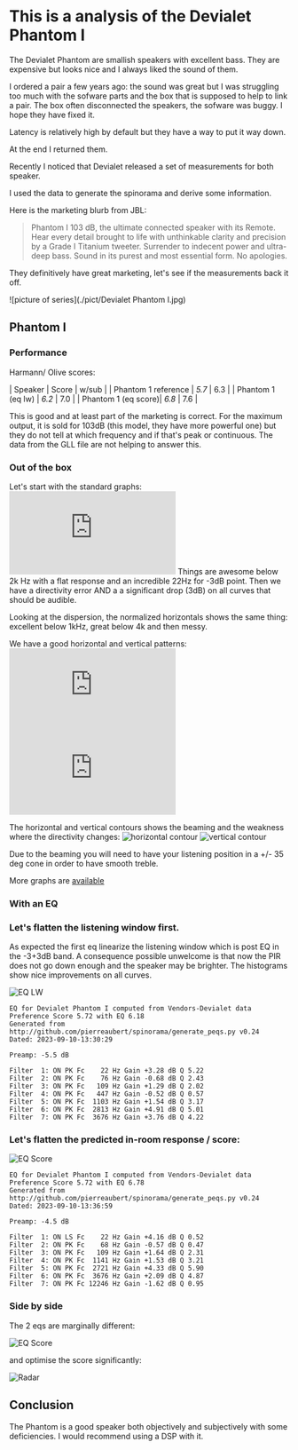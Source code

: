 # This is a analysis of the Devialet Phantom I

The Devialet Phantom are smallish speakers with excellent bass. 
They are expensive but looks nice and I always liked the sound of
them. 

I ordered a pair a few years ago: the sound was great but I
was struggling too much with the sofware parts and the box that is
supposed to help to link a pair. The box often disconnected the
speakers, the sofware was buggy. I hope they have fixed it. 

Latency is relatively high by default but they have a way to put it 
way down.

At the end I returned them.

Recently I noticed that Devialet released a set of measurements for
both speaker.

I used the data to generate the spinorama and derive some information.

Here is the marketing blurb from JBL:


   > Phantom I 103 dB, the ultimate connected speaker with its
   > Remote. Hear every detail brought to life with unthinkable
   > clarity and precision by a Grade I Titanium tweeter. Surrender to
   > indecent power and ultra-deep bass. Sound in its purest and most
   > essential form. No apologies.
   
They definitively have great marketing, let's see if the measurements
back it off.

![picture of series](./pict/Devialet Phantom I.jpg)

## Phantom I

### Performance

Harmann/ Olive scores:

| Speaker |  Score | w/sub |
| Phantom 1 reference | *5.7* | 6.3 |
| Phantom 1 (eq lw)   | *6.2* | 7.0 |
| Phantom 1 (eq score)| *6.8* | 7.6 |

This is good and at least part of the marketing is correct. For the
maximum output, it is sold for 103dB (this model, they have more
powerful one) but they do not tell at which frequency and if that's
peak or continuous. The data from the GLL file are not helping to
answer this.

### Out of the box

Let's start with the standard graphs:
![spinorama](https://dev.spinorama.org/speakers/Devialet%20Phantom%20I/Devialet/vendor/CEA2034.html)
Things are awesome below 2k Hz with a flat response and an incredible
22Hz for -3dB point. Then we have a directivity error AND a a
significant drop (3dB) on all curves that should be audible.

Looking at the dispersion, the normalized horizontals shows the same
thing: excellent below 1kHz, great below 4k and then messy.

We have a good horizontal and vertical patterns:
![horizontal SPL normalized](https://dev.spinorama.org/speakers/Devialet%20Phantom%20I/Devialet/vendor/SPL%20Horizontal%20Normalized.html)
![vertical SPL normalized](https://dev.spinorama.org/speakers/Devialet%20Phantom%20I/Devialet/vendor/SPL%20Horizontal%20Normalized.html)

The horizontal and vertical contours shows the beaming and the
weakness where the directivity changes:
![horizontal contour](https://dev.spinorama.org/speakers/Devialet%20Phantom%20I/Devialet/vendor/SPL%20Horizontal%20Contour.webp)
![vertical
contour](https://dev.spinorama.org/speakers/Devialet%20Phantom%20I/Devialet/vendor/SPL%20Vertical%20Contour.webp)

Due to the beaming you will need to have your listening position in a +/- 35 deg cone in order to have smooth treble.

More graphs are [available](https://dev.spinorama.org/speakers/Devialet%20Phantom%20I/Devialet/index_vendor.html)

### With an EQ

### Let's flatten the listening window first.

As expected the first eq linearize the listening window which is post
EQ in the -3+3dB band. A consequence possible unwelcome is that now
the PIR does not go down enough and the speaker may be brighter.
The histograms show nice improvements on all curves.

![EQ LW](./pict/filter_eq_lw.png)

```
EQ for Devialet Phantom I computed from Vendors-Devialet data
Preference Score 5.72 with EQ 6.18
Generated from http://github.com/pierreaubert/spinorama/generate_peqs.py v0.24
Dated: 2023-09-10-13:30:29

Preamp: -5.5 dB

Filter  1: ON PK Fc    22 Hz Gain +3.28 dB Q 5.22
Filter  2: ON PK Fc    76 Hz Gain -0.68 dB Q 2.43
Filter  3: ON PK Fc   109 Hz Gain +1.29 dB Q 2.02
Filter  4: ON PK Fc   447 Hz Gain -0.52 dB Q 0.57
Filter  5: ON PK Fc  1103 Hz Gain +1.54 dB Q 3.17
Filter  6: ON PK Fc  2813 Hz Gain +4.91 dB Q 5.01
Filter  7: ON PK Fc  3676 Hz Gain +3.76 dB Q 4.22
```

### Let's flatten the predicted in-room response / score:

![EQ Score](./pict/filter_eq_score.png)

```
EQ for Devialet Phantom I computed from Vendors-Devialet data
Preference Score 5.72 with EQ 6.78
Generated from http://github.com/pierreaubert/spinorama/generate_peqs.py v0.24
Dated: 2023-09-10-13:36:59

Preamp: -4.5 dB

Filter  1: ON LS Fc    22 Hz Gain +4.16 dB Q 0.52
Filter  2: ON PK Fc    68 Hz Gain -0.57 dB Q 0.47
Filter  3: ON PK Fc   109 Hz Gain +1.64 dB Q 2.31
Filter  4: ON PK Fc  1141 Hz Gain +1.53 dB Q 3.21
Filter  5: ON PK Fc  2721 Hz Gain +4.33 dB Q 5.90
Filter  6: ON PK Fc  3676 Hz Gain +2.09 dB Q 4.87
Filter  7: ON PK Fc 12246 Hz Gain -1.62 dB Q 0.95
```

### Side by side

The 2 eqs are marginally different:

![EQ Score](./pict/eq_compare.png)

and optimise the score significantly:


![Radar](./pict/spider.png)

## Conclusion

The Phantom is a good speaker both objectively and subjectively with
some deficiencies. I would recommend using a DSP with it.


